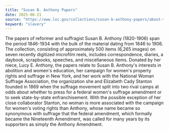 ```yaml
---
title: "Susan B. Anthony Papers"
date: 2025-06-21
source: "https://www.loc.gov/collections/susan-b-anthony-papers/about-this-collection/"
keyword: "slavery"
---
```


The papers of reformer and suffragist Susan B. Anthony (1820-1906) span the period 1846-1934 with the bulk of the material dating from 1846 to 1906. The collection, consisting of approximately 500 items (6,265 images) on seven recently digitized microfilm reels, includes correspondence, diaries, a daybook, scrapbooks, speeches, and miscellaneous items. Donated by her niece, Lucy E. Anthony, the papers relate to Susan B. Anthony's interests in abolition and women's education, her campaign for women's property rights and suffrage in New York, and her work with the National Woman Suffrage Association, the organization she and Elizabeth Cady Stanton founded in 1869 when the suffrage movement split into two rival camps at odds about whether to press for a federal women's suffrage amendment or to seek state-by-state enfranchisement. With the possible exception of her close collaborator Stanton, no woman is more associated with the campaign for women's voting rights than Anthony, whose name became so synonymous with suffrage that the federal amendment, which formally became the Nineteenth Amendment, was called for many years by its supporters as simply the Anthony Amendment.


